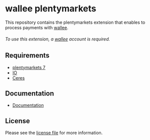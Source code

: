 # wallee plentymarkets
This repository contains the plentymarkets extension that enables to process payments with [wallee](https://www.wallee.com/).

###### To use this extension, a [wallee](https://www.wallee.com/) account is required.

## Requirements

* [plentymarkets 7](https://www.plentymarkets.eu/)
* [IO](https://marketplace.plentymarkets.com/plugins/channels/online-shops/io_4696)
* [Ceres](https://marketplace.plentymarkets.com/plugins/channels/online-shops/ceres_4697)

## Documentation

* [Documentation](https://plugin-documentation.wallee.com/wallee-payment/plentymarkets/2.0.11/docs/en/documentation.html)

## License

Please see the [license file](https://github.com/wallee-payment/plentymarkets/blob/2.0.11/LICENSE) for more information.
